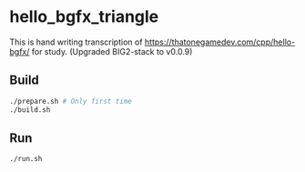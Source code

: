 # hello_bgfx_triangle

This is hand writing transcription of https://thatonegamedev.com/cpp/hello-bgfx/ for study. (Upgraded BIG2-stack to v0.0.9)

## Build

```sh
./prepare.sh # Only first time
./build.sh
```

## Run

```sh
./run.sh
```